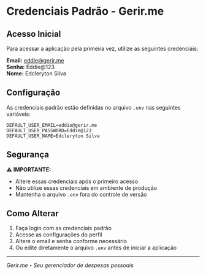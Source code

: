 # Credenciais Padrão - Gerir.me

## Acesso Inicial

Para acessar a aplicação pela primeira vez, utilize as seguintes credenciais:

**Email:** eddie@gerir.me  
**Senha:** Eddie@123  
**Nome:** Edcleryton Silva

## Configuração

As credenciais padrão estão definidas no arquivo `.env` nas seguintes variáveis:

```env
DEFAULT_USER_EMAIL=eddie@gerir.me
DEFAULT_USER_PASSWORD=Eddie@123
DEFAULT_USER_NAME=Edcleryton Silva
```

## Segurança

⚠️ **IMPORTANTE:** 
- Altere essas credenciais após o primeiro acesso
- Não utilize essas credenciais em ambiente de produção
- Mantenha o arquivo `.env` fora do controle de versão

## Como Alterar

1. Faça login com as credenciais padrão
2. Acesse as configurações do perfil
3. Altere o email e senha conforme necessário
4. Ou edite diretamente o arquivo `.env` antes de iniciar a aplicação

---

*Gerir.me - Seu gerenciador de despesas pessoais*